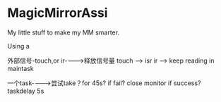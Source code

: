 # MagicMirrorAssi
My little stuff to make my MM smarter.

Using a 

外部信号-touch,or ir---->释放信号量
touch --> isr
ir --> keep reading in maintask

一个task---->尝试take？for 45s?
if fail? close monitor
if success? taskdelay 5s

